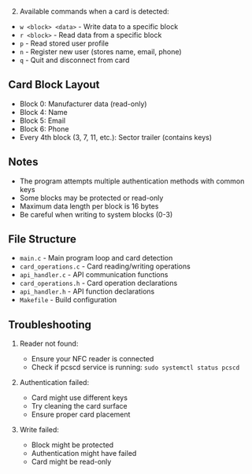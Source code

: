 
2. Available commands when a card is detected:
- `w <block> <data>` - Write data to a specific block
- `r <block>` - Read data from a specific block
- `p` - Read stored user profile
- `n` - Register new user (stores name, email, phone)
- `q` - Quit and disconnect from card

## Card Block Layout

- Block 0: Manufacturer data (read-only)
- Block 4: Name
- Block 5: Email
- Block 6: Phone
- Every 4th block (3, 7, 11, etc.): Sector trailer (contains keys)

## Notes

- The program attempts multiple authentication methods with common keys
- Some blocks may be protected or read-only
- Maximum data length per block is 16 bytes
- Be careful when writing to system blocks (0-3)

## File Structure

- `main.c` - Main program loop and card detection
- `card_operations.c` - Card reading/writing operations
- `api_handler.c` - API communication functions
- `card_operations.h` - Card operation declarations
- `api_handler.h` - API function declarations
- `Makefile` - Build configuration

## Troubleshooting

1. Reader not found:
   - Ensure your NFC reader is connected
   - Check if pcscd service is running: `sudo systemctl status pcscd`

2. Authentication failed:
   - Card might use different keys
   - Try cleaning the card surface
   - Ensure proper card placement

3. Write failed:
   - Block might be protected
   - Authentication might have failed
   - Card might be read-only

